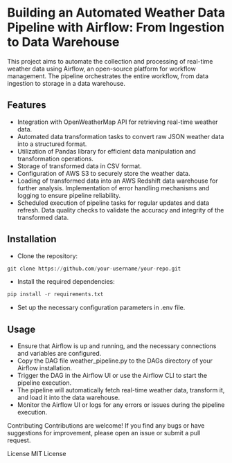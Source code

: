 # Building an Automated Weather Data Pipeline with Airflow: From Ingestion to Data Warehouse
This project aims to automate the collection and processing of real-time weather data using Airflow, an open-source platform for workflow management. The pipeline orchestrates the entire workflow, from data ingestion to storage in a data warehouse.

## Features
* Integration with OpenWeatherMap API for retrieving real-time weather data.
* Automated data transformation tasks to convert raw JSON weather data into a structured format.
* Utilization of Pandas library for efficient data manipulation and transformation operations.
* Storage of transformed data in CSV format.
* Configuration of AWS S3 to securely store the weather data.
* Loading of transformed data into an AWS Redshift data warehouse for further analysis.
Implementation of error handling mechanisms and logging to ensure pipeline reliability.
* Scheduled execution of pipeline tasks for regular updates and data refresh.
Data quality checks to validate the accuracy and integrity of the transformed data.
## Installation
*  Clone the repository:
```python 
git clone https://github.com/your-username/your-repo.git
```
* Install the required dependencies:
```python 
pip install -r requirements.txt
```
* Set up the necessary configuration parameters in .env file.
## Usage
* Ensure that Airflow is up and running, and the necessary connections and variables are configured.
* Copy the DAG file weather_pipeline.py to the DAGs directory of your Airflow installation.
* Trigger the DAG in the Airflow UI or use the Airflow CLI to start the pipeline execution.
* The pipeline will automatically fetch real-time weather data, transform it, and load it into the data warehouse.
* Monitor the Airflow UI or logs for any errors or issues during the pipeline execution.

Contributing
Contributions are welcome! If you find any bugs or have suggestions for improvement, please open an issue or submit a pull request.

License
MIT License

